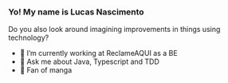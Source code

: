 ### Yo! My name is Lucas Nascimento
Do you also look around imagining improvements in things using technology?

<!--
**hexetia/hexetia** is a ✨ _special_ ✨ repository because its `README.md` (this file) appears on your GitHub profile.
-->

- 🔭 I’m currently working at ReclameAQUI as a BE
- 💬 Ask me about Java, Typescript and TDD
- 🌱 Fan of manga

